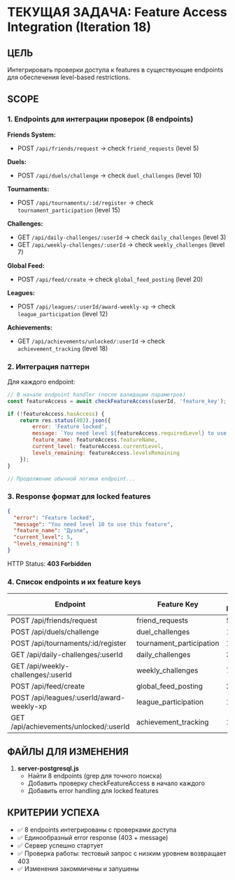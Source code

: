 # ТЕКУЩАЯ ЗАДАЧА: Feature Access Integration (Iteration 18)

## ЦЕЛЬ
Интегрировать проверки доступа к features в существующие endpoints для обеспечения level-based restrictions.

## SCOPE

### 1. Endpoints для интеграции проверок (8 endpoints)

**Friends System:**
- POST `/api/friends/request` → check `friend_requests` (level 5)

**Duels:**
- POST `/api/duels/challenge` → check `duel_challenges` (level 10)

**Tournaments:**
- POST `/api/tournaments/:id/register` → check `tournament_participation` (level 15)

**Challenges:**
- GET `/api/daily-challenges/:userId` → check `daily_challenges` (level 3)
- GET `/api/weekly-challenges/:userId` → check `weekly_challenges` (level 7)

**Global Feed:**
- POST `/api/feed/create` → check `global_feed_posting` (level 20)

**Leagues:**
- POST `/api/leagues/:userId/award-weekly-xp` → check `league_participation` (level 12)

**Achievements:**
- GET `/api/achievements/unlocked/:userId` → check `achievement_tracking` (level 18)

### 2. Интеграция паттерн

Для каждого endpoint:

```javascript
// В начале endpoint handler (после валидации параметров)
const featureAccess = await checkFeatureAccess(userId, 'feature_key');

if (!featureAccess.hasAccess) {
    return res.status(403).json({
        error: 'Feature locked',
        message: `You need level ${featureAccess.requiredLevel} to use this feature`,
        feature_name: featureAccess.featureName,
        current_level: featureAccess.currentLevel,
        levels_remaining: featureAccess.levelsRemaining
    });
}

// Продолжение обычной логики endpoint...
```

### 3. Response формат для locked features

```json
{
  "error": "Feature locked",
  "message": "You need level 10 to use this feature",
  "feature_name": "Дуэли",
  "current_level": 5,
  "levels_remaining": 5
}
```

HTTP Status: **403 Forbidden**

### 4. Список endpoints и их feature keys

| Endpoint | Feature Key | Level Required |
|----------|-------------|----------------|
| POST /api/friends/request | friend_requests | 5 |
| POST /api/duels/challenge | duel_challenges | 10 |
| POST /api/tournaments/:id/register | tournament_participation | 15 |
| GET /api/daily-challenges/:userId | daily_challenges | 3 |
| GET /api/weekly-challenges/:userId | weekly_challenges | 7 |
| POST /api/feed/create | global_feed_posting | 20 |
| POST /api/leagues/:userId/award-weekly-xp | league_participation | 12 |
| GET /api/achievements/unlocked/:userId | achievement_tracking | 18 |

## ФАЙЛЫ ДЛЯ ИЗМЕНЕНИЯ

1. **server-postgresql.js**
   - Найти 8 endpoints (grep для точного поиска)
   - Добавить проверку checkFeatureAccess в начало каждого
   - Добавить error handling для locked features

## КРИТЕРИИ УСПЕХА
- ✅ 8 endpoints интегрированы с проверками доступа
- ✅ Единообразный error response (403 + message)
- ✅ Сервер успешно стартует
- ✅ Проверка работы: тестовый запрос с низким уровнем возвращает 403
- ✅ Изменения закоммичены и запушены
